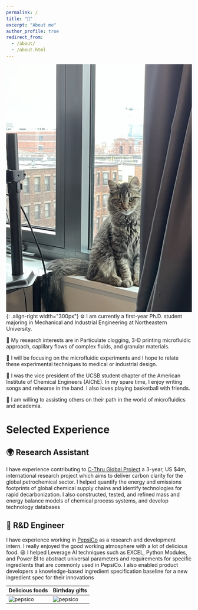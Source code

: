 ```yaml
---
permalink: /
title: "👋"
excerpt: "About me"
author_profile: true
redirect_from: 
  - /about/
  - /about.html
---
```

![Lilopic](/images/Lilopic.png){: .align-right width="300px"}
⚙️ I am currently a first-year Ph.D. student majoring in Mechanical and 
Industrial Engineering at Northeastern University. 

🧪 My research interests are in Particulate 
clogging, 3-D printing microfluidic approach, capillary flows of complex fluids, and granular 
materials. 
 
🔬 I will be focusing on the microfluidic experiments and I hope to relate these experimental techniques to medical or industrial design.

📖 I was the vice president of the UCSB student chapter of the American Institute of 
Chemical Engineers (AIChE). In my spare time, I enjoy writing songs and rehearse 
in the band. I also loves playing basketball with friends.

👬 I am willing to assisting others on their path in the world of microfluidics and academia.

# Selected Experience

## 🌍 Research Assistant
I have experience contributing to [C-Thru Global Project](https://www.c-thru.org/) a 3-year, US $4m, international research project which aims to deliver carbon clarity for the global petrochemical sector.
I helped quantify the energy and emissions footprints of global chemical supply chains and identify
technologies for rapid decarbonization. I also constructed, tested, and refined mass and energy balance models of chemical process systems, and
develop technology databases

## 🥤 R&D Engineer
I have experience working in [PepsiCo](https://www.pepsico.com/#) as a research and development intern.
I really enjoyed the good working atmosphere with a lot of delicious food. 😆 I helped 
Leverage AI techniques such as EXCEL, Python Modules, and Power BI to abstract universal
parameters and requirements for specific ingredients that are commonly used in PepsiCo. 
I also enabled product developers a knowledge-based ingredient specification baseline for a new ingredient
spec for their innovations

| Delicious foods                            | Birthday gifts                           |
| ----------------------------------- | ----------------------------------- |
| ![pepsico](/images/IMG_2100.png) | ![pepsico](/images/IMG_2162.png) |

